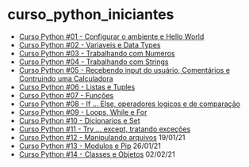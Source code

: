 # curso_python_iniciantes

- [Curso Python #01 - Configurar o ambiente e Hello World](https://youtu.be/Jk4kuuwLThA)
- [Curso Python #02 - Variaveis e Data Types](https://youtu.be/p1jB2xQuXFU)
- [Curso Python #03 - Trabalhando com Numeros](https://youtu.be/Q29XB7TIhBI)
- [Curso Python #04 - Trabalhando com Strings](https://youtu.be/QpEM1cRz1LQ)
- [Curso Python #05 - Recebendo input do usuário, Comentários e Contruindo uma Calculadora](https://youtu.be/i8MCRfA411M)
- [Curso Python #06 - Listas e Tuples](https://youtu.be/5gqpc-nCq7w)
- [Curso Python #07 - Funções](https://youtu.be/kYnPpUn8_kA)
- [Curso Python #08 - If ... Else, operadores logicos e de comparação](https://youtu.be/LvzbitCIURg)
- [Curso Python #09 - Loops, While e For](https://youtu.be/o-1ciQ_I8-4)
- [Curso Python #10 - Dicionarios e Set](https://youtu.be/7uVwpmuw4Yg)
- [Curso Python #11 - Try ... except, tratando exceções](https://youtu.be/U0n7CZXGZGE)
- [Curso Python #12 - Manipulando arquivos](#) 19/01/21
- [Curso Python #13 - Modulos e Pip](#) 26/01/21
- [Curso Python #14 - Classes e Objetos](#) 02/02/21